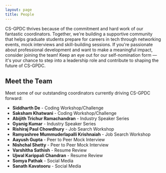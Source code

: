 ```yaml
---
layout: page
title: People
---
```



CS-GPDC thrives because of the commitment and hard work of our fantastic coordinators. Together, we're building a supportive community that helps graduate students prepare for careers in tech through networking events, mock interviews and skill-building sessions.
If you're passionate about professional development and want to make a meaningful impact, consider joining the team! Keep an eye out for our self-nomination form — it's your chance to step into a leadership role and contribute to shaping the future of CS-GPDC.




## Meet the Team

Meet some of our outstanding coordinators currently driving CS-GPDC forward:

- **Siddharth De** - Coding Workshop/Challenge
- **Saksham Khatwani** - Coding Workshop/Challenge
- **Abijith Trichur Ramachandran** - Industry Speaker Series
- **Gyanig Kumar** - Industry Speaker Series
- **Rishiraj Paul Chowdhury** - Job Search Workshop
- **Ramyashree Mummuderlapalli Krishnaiah** - Job Search Workshop
- **Aayush Gupta** - Peer to Peer Mock Interview
- **Nishchal Shetty** - Peer to Peer Mock Interview
- **Varshitha Sathish** - Resume Review
- **Ujwal Karippali Chandran** - Resume Review
- **Somya Pathak** - Social Media
- **Sanath Kavatooru** - Social Media
